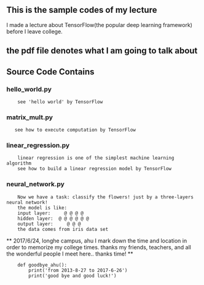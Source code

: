 ## This is the sample codes of my lecture
I made a lecture about TensorFlow(the popular deep learning framework)
before I leave college.
## the pdf file denotes what I am going to talk about
## Source Code Contains
### hello_world.py
```
    see 'hello world' by TensorFlow
```

### matrix_mult.py
```
   see how to execute computation by TensorFlow
```

### linear_regression.py
```
    linear regression is one of the simplest machine learning algorithm
    see how to build a linear regression model by TensorFlow
```

### neural_network.py
```
    Now we have a task: classify the flowers! just by a three-layers neural network!
    the model is like:
    input layer:     @ @ @ @
    hidden layer:  @ @ @ @ @ @
    output layer:     @ @ @
    the data comes from iris data set
```

** 2017/6/24, longhe campus, ahu
I mark down the time and location in order to memorize my college times.
thanks my friends, teachers, and all the wonderful people I meet here..
thanks time!
**
```
    def goodbye_ahu():
        print('from 2013-8-27 to 2017-6-26')
        print('good bye and good luck!')
```
